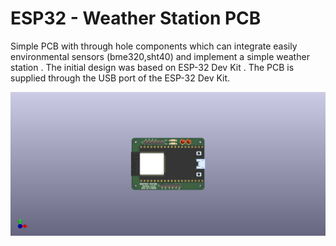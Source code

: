 # ESP32 - Weather Station PCB

Simple PCB with through hole components which can integrate easily environmental sensors (bme320,sht40) and implement a simple weather station . The initial design was based on ESP-32 Dev Kit . The PCB is supplied through the USB port of the ESP-32 Dev Kit.

![](./doc/weather_station_village.png) 